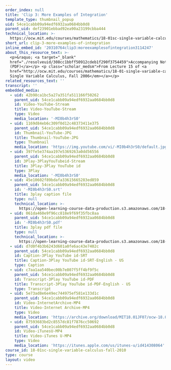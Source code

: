 ```yaml
---
order_index: null
title: 'Clip 3: More Examples of Integration'
template_type: thumbnail_popup
uid: 54ce1cabb09a94edf6932aa0684bb0d8
parent_uid: def23901ebbad92ea90a23199cbba444
technical_location: >-
  https://ocw.mit.edu/courses/mathematics/18-01sc-single-variable-calculus-fall-2010/unit-2-applications-of-differentiation/part-c-mean-value-theorem-antiderivatives-and-differential-equations/session-38-integration-by-substitution/clip-3-more-examples-of-integration
short_url: clip-3-more-examples-of-integration
inline_embed_id: '20310764clip3:moreexamplesofintegration3114247'
about_this_resource_text: >-
  <p>&raquo; <a target="_blank"
  href="./resolveuid/308cc1bbff50912cdeb1f290f3754459">Accompanying Notes
  (PDF)</a></p> <p class="scholar_medsm">From Lecture 15 of <a
  href="http://ocw.mit.edu/courses/mathematics/18-01-single-variable-calculus-fall-2006/video-lectures/"><em>18.01
  Single Variable Calculus, Fall 2006</em></a></p>
related_resources_text: ''
transcript: ''
embedded_media:
  - uid: 42b98ca1bc5a27a351fa511166f50262
    parent_uid: 54ce1cabb09a94edf6932aa0684bb0d8
    id: Video-YouTube-Stream
    title: Video-YouTube-Stream
    type: Video
    media_location: '-MI0b4h3rS0'
  - uid: 1169d84eb6c309f0d12c48373411e375
    parent_uid: 54ce1cabb09a94edf6932aa0684bb0d8
    id: Thumbnail-YouTube-JPG
    title: Thumbnail-YouTube-JPG
    type: Thumbnail
    media_location: 'https://img.youtube.com/vi/-MI0b4h3rS0/default.jpg'
  - uid: 397fe5e374aa197e5369263a0dd56556
    parent_uid: 54ce1cabb09a94edf6932aa0684bb0d8
    id: 3Play-3PlayYouTubeid-Stream
    title: 3Play-3Play YouTube id
    type: 3Play
    media_location: '-MI0b4h3rS0'
  - uid: 45e10602f89bdafa33615665283ed859
    parent_uid: 54ce1cabb09a94edf6932aa0684bb0d8
    id: '-MI0b4h3rS0.srt'
    title: 3play caption file
    type: null
    technical_location: >-
      https://open-learning-course-data-production.s3.amazonaws.com/18-01sc-single-variable-calculus-fall-2010/c02218648d5558b34711af93f11a9c13_-MI0b4h3rS0.srt
  - uid: 061da460e9f96cc818e9f69f35fbc8aa
    parent_uid: 54ce1cabb09a94edf6932aa0684bb0d8
    id: '-MI0b4h3rS0.pdf'
    title: 3play pdf file
    type: null
    technical_location: >-
      https://open-learning-course-data-production.s3.amazonaws.com/18-01sc-single-variable-calculus-fall-2010/769f45860152ce5af0a71c6a17da8b47_-MI0b4h3rS0.pdf
  - uid: d7d0f4b3b6243d601a0fe6ac43e7402c
    parent_uid: 54ce1cabb09a94edf6932aa0684bb0d8
    id: Caption-3Play YouTube id-SRT
    title: Caption-3Play YouTube id-SRT-English - US
    type: Caption
  - uid: c7aa1aa540bec00b7e807f5ff4bf9f5c
    parent_uid: 54ce1cabb09a94edf6932aa0684bb0d8
    id: Transcript-3Play YouTube id-PDF
    title: Transcript-3Play YouTube id-PDF-English - US
    type: Transcript
  - uid: 5e73ad8e6e49ec744975ef581e133d1c
    parent_uid: 54ce1cabb09a94edf6932aa0684bb0d8
    id: Video-InternetArchive-MP4
    title: Video-Internet Archive-MP4
    type: Video
    media_location: 'https://archive.org/download/MIT18.01JF07/ocw-18.01-f07-lec15_300k.mp4'
  - uid: 87593683bd2c8557dc81f7876cc50692
    parent_uid: 54ce1cabb09a94edf6932aa0684bb0d8
    id: Video-iTunesU-MP4
    title: Video-iTunes U-MP4
    type: Video
    media_location: 'https://itunes.apple.com/us/itunes-u/id414308064'
course_id: 18-01sc-single-variable-calculus-fall-2010
type: course
layout: video
---
```

